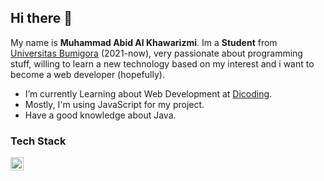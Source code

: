 ## Hi there 👋

My name is **Muhammad Abid Al Khawarizmi**. Im a **Student** from [Universitas Bumigora](https://universitasbumigora.ac.id) (2021-now), very passionate about programming stuff, willing to learn a new technology based on my interest and i want to become a web developer (hopefully).

- I’m currently Learning about Web Development at [Dicoding](https://www.dicoding.com). 
- Mostly, I'm using JavaScript for my project.
- Have a good knowledge about Java.

### Tech Stack
  <a href="#"><img align="left" alt="JavaScript" title="JavaScript" width="21px" src="https://upload.wikimedia.org/wikipedia/commons/9/99/Unofficial_JavaScript_logo_2.svg" /></a>
  <br>
  <br>

    
  


